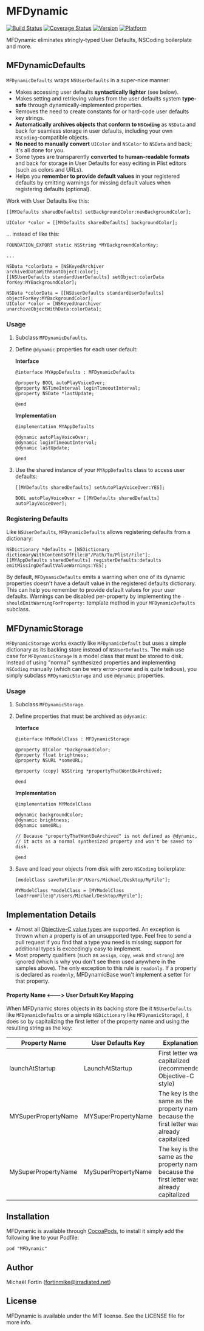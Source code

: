 # MFDynamic

[![Build Status](https://travis-ci.org/fortinmike/MFDynamic.svg?branch=master)](https://travis-ci.org/fortinmike/MFDynamic)
[![Coverage Status](https://coveralls.io/repos/fortinmike/MFDynamic/badge.png?branch=master)](https://coveralls.io/r/fortinmike/MFDynamic?branch=master)
[![Version](http://cocoapod-badges.herokuapp.com/v/MFDynamic/badge.png)](http://cocoadocs.org/docsets/MFDynamic)
[![Platform](http://cocoapod-badges.herokuapp.com/p/MFDynamic/badge.png)](http://cocoadocs.org/docsets/MFDynamic)

MFDynamic eliminates stringly-typed User Defaults, NSCoding boilerplate and more.

## MFDynamicDefaults

`MFDynamicDefaults` wraps `NSUserDefaults` in a super-nice manner:

- Makes accessing user defaults **syntactically lighter** (see below).
- Makes setting and retrieving values from the user defaults system **type-safe** through dynamically-implemented properties.
- Removes the need to create constants for or hard-code user defaults key strings.
- **Automatically archives objects that conform to `NSCoding`** as `NSData` and back for seamless storage in user defaults, including your own `NSCoding`-compatible objects.
- **No need to manually convert** `UIColor` and `NSColor` to `NSData` and back; it's all done for you.
- Some types are transparently **converted to human-readable formats** and back for storage in User Defaults for easy editing in Plist editors (such as colors and URLs).
- Helps you **remember to provide default values** in your registered defaults by emitting warnings for missing default values when registering defaults (optional).

Work with User Defaults like this:

```objc
[[MYDefaults sharedDefaults] setBackgroundColor:newBackgroundColor];

UIColor *color = [[MYDefaults sharedDefaults] backgroundColor];
```

... instead of like this:


```objc
FOUNDATION_EXPORT static NSString *MYBackgroundColorKey;

...

NSData *colorData = [NSKeyedArchiver archivedDataWithRootObject:color];
[[NSUserDefaults standardUserDefaults] setObject:colorData forKey:MYBackgroundColor];

NSData *colorData = [[NSUserDefaults standardUserDefaults] objectForKey:MYBackgroundColor];
UIColor *color = [NSKeyedUnarchiver unarchiveObjectWithData:colorData];
```

### Usage

1. Subclass `MFDynamicDefaults`.
2. Define `@dynamic` properties for each user default:

	**Interface**
	
	```objc
	@interface MYAppDefaults : MFDynamicDefaults
	
	@property BOOL autoPlayVoiceOver;
	@property NSTimeInterval loginTimeoutInterval;
	@property NSDate *lastUpdate;
		
	@end
	```
	
	**Implementation**
	
	```objc
	@implementation MYAppDefaults
	
	@dynamic autoPlayVoiceOver;
	@dynamic loginTimeoutInterval;
	@dynamic lastUpdate;
	
	@end
	```
	
3. Use the shared instance of your `MYAppDefaults` class to access user defaults:

	```objc
	[[MYDefaults sharedDefaults] setAutoPlayVoiceOver:YES];
	
	BOOL autoPlayVoiceOver = [[MYDefaults sharedDefaults] autoPlayVoiceOver];
	```

### Registering Defaults

Like `NSUserDefaults`, `MFDynamicDefaults` allows registering defaults from a dictionary:

```objc
NSDictionary *defaults = [NSDictionary dictionaryWithContentsOfFile:@"/Path/To/Plist/File"];
[[MYAppDefaults sharedDefaults] registerDefaults:defaults emitMissingDefaultValueWarnings:YES];
```

By default, `MFDynamicDefaults` emits a warning when one of its dynamic properties doesn't have a default value in the registered defaults dictionary. This can help you remember to provide default values for your user defaults. Warnings can be disabled per-property by implementing the `-shouldEmitWarningForProperty:` template method in your `MFDynamicDefaults` subclass.

## MFDynamicStorage

`MFDynamicStorage` works exactly like `MFDynamicDefault` but uses a simple dictionary as its backing store instead of `NSUserDefaults`. The main use case for `MFDynamicStorage` is a model class that must be stored to disk. Instead of using "normal" synthesized properties and implementing `NSCoding` manually (which can be very error-prone and is quite tedious), you simply subclass `MFDynamicStorage` and use `@dynamic` properties.

### Usage

1. Subclass `MFDynamicStorage`.
2. Define properties that must be archived as `@dynamic`:

	**Interface**
	
	```objc
	@interface MYModelClass : MFDynamicStorage
	
	@property UIColor *backgroundColor;
	@property float brightness;
	@property NSURL *someURL;
	
	@property (copy) NSString *propertyThatWontBeArchived;
	
	@end
	```
	
	**Implementation**
	
	```objc
	@implementation MYModelClass
	
	@dynamic backgroundColor;
	@dynamic brightness;
	@dynamic someURL;
	
	// Because "propertyThatWontBeArchived" is not defined as @dynamic,
	// it acts as a normal synthesized property and won't be saved to disk.
	
	@end
	```

3. Save and load your objects from disk with zero `NSCoding` boilerplate:

	```objc
	[modelClass saveToFile:@"/Users/Michael/Desktop/MyFile"];
	
	MYModelClass *modelClass = [MYModelClass loadFromFile:@"/Users/Michael/Desktop/MyFile"];
	```

## Implementation Details

- Almost all [Objective-C value types](https://developer.apple.com/library/mac/#documentation/Cocoa/Conceptual/ObjCRuntimeGuide/Articles/ocrtTypeEncodings.html#//apple_ref/doc/uid/TP40008048-CH100) are supported. An exception is thrown when a property is of an unsupported type. Feel free to send a pull request if you find that a type you need is missing; support for additional types is exceedingly easy to implement.
- Most property qualifiers (such as `assign`, `copy`, `weak` and `strong`) are ignored (which is why you don't see them used anywhere in the samples above). The only exception to this rule is `readonly`. If a property is declared as `readonly`, MFDynamicBase won't implement a setter for that property.


#### Property Name <---> User Default Key Mapping

When MFDynamic stores objects in its backing store (be it `NSUserDefaults` like `MFDynamicDefaults` or a simple `NSDictionary` like `MFDynamicStorage`), it does so by capitalizing the first letter of the property name and using the resulting string as the key:

Property Name | User Defaults Key | Explanation
--------------|-------------------|-----
launchAtStartup | LaunchAtStartup | First letter was capitalized (recommended Objective-C style)
MYSuperPropertyName | MYSuperPropertyName | The key is the same as the property name because the first letter was already capitalized
MySuperPropertyName | MySuperPropertyName | The key is the same as the property name because the first letter was already capitalized

## Installation

MFDynamic is available through [CocoaPods](http://cocoapods.org), to install
it simply add the following line to your Podfile:

    pod "MFDynamic"

## Author

Michaël Fortin (fortinmike@irradiated.net)

## License

MFDynamic is available under the MIT license. See the LICENSE file for more info.

